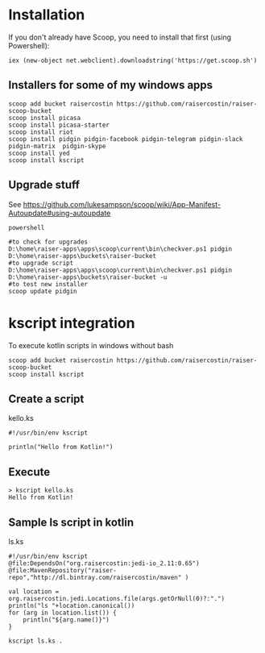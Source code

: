 # Installation
If you don't already have Scoop, you need to install that first (using Powershell):
```
iex (new-object net.webclient).downloadstring('https://get.scoop.sh')
```

## Installers for some of my windows apps
```
scoop add bucket raisercostin https://github.com/raisercostin/raiser-scoop-bucket
scoop install picasa
scoop install picasa-starter
scoop install riot
scoop install pidgin pidgin-facebook pidgin-telegram pidgin-slack pidgin-matrix  pidgin-skype
scoop install yed
scoop install kscript
```

## Upgrade stuff

See https://github.com/lukesampson/scoop/wiki/App-Manifest-Autoupdate#using-autoupdate
```
powershell

#to check for upgrades
D:\home\raiser-apps\apps\scoop\current\bin\checkver.ps1 pidgin D:\home\raiser-apps\buckets\raiser-bucket
#to upgrade script
D:\home\raiser-apps\apps\scoop\current\bin\checkver.ps1 pidgin D:\home\raiser-apps\buckets\raiser-bucket -u
#to test new installer
scoop update pidgin
```

# kscript integration

To execute kotlin scripts in windows without bash

```
scoop add bucket raisercostin https://github.com/raisercostin/raiser-scoop-bucket
scoop install kscript
```

## Create a script

kello.ks
```
#!/usr/bin/env kscript

println("Hello from Kotlin!")
```

## Execute
```
> kscript kello.ks
Hello from Kotlin!

```

## Sample ls script in kotlin

ls.ks
```
#!/usr/bin/env kscript
@file:DependsOn("org.raisercostin:jedi-io_2.11:0.65")
@file:MavenRepository("raiser-repo","http://dl.bintray.com/raisercostin/maven" )

val location = org.raisercostin.jedi.Locations.file(args.getOrNull(0)?:".")
println("ls "+location.canonical())
for (arg in location.list()) {
    println("${arg.name()}")
}
```

```
kscript ls.ks .
```
